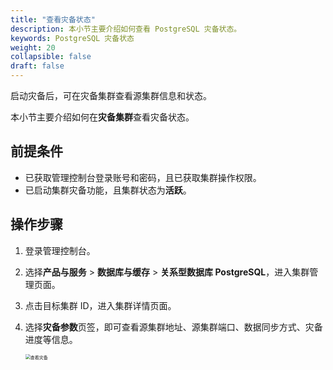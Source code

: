 ```yaml
---
title: "查看灾备状态"
description: 本小节主要介绍如何查看 PostgreSQL 灾备状态。 
keywords: PostgreSQL 灾备状态
weight: 20
collapsible: false
draft: false
---
```


启动灾备后，可在灾备集群查看源集群信息和状态。

本小节主要介绍如何在**灾备集群**查看灾备状态。

## 前提条件

- 已获取管理控制台登录账号和密码，且已获取集群操作权限。
- 已启动集群灾备功能，且集群状态为**活跃**。

## 操作步骤

1. 登录管理控制台。
2. 选择**产品与服务** > **数据库与缓存** > **关系型数据库 PostgreSQL**，进入集群管理页面。
3. 点击目标集群 ID，进入集群详情页面。
4. 选择**灾备参数**页签，即可查看源集群地址、源集群端口、数据同步方式、灾备进度等信息。
   
   <img src="../../../_images/check_dr.png" alt="查看灾备" style="zoom:50%;" />
